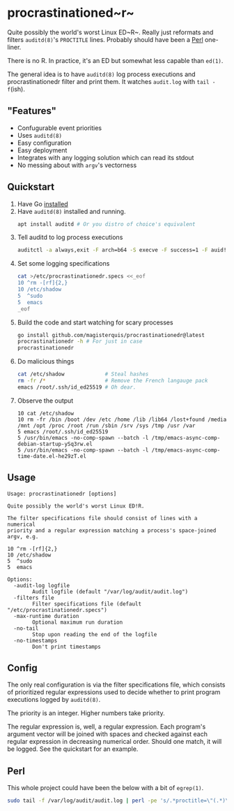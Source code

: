 procrastinationed~r~
====================
Quite possibly the world's worst Linux ED~R~.  Really just reformats and
filters `auditd(8)`'s `PROCTITLE` lines.  Probably should have been a
[Perl](#Perl) one-liner.

There is no R.  In practice, it's an ED but somewhat less capable than `ed(1)`.

The general idea is to have `auditd(8)` log process executions and
procrastinationedr filter and print them.  It watches `audit.log` with
`tail -f`(ish).

"Features"
----------
- Confugurable event priorities
- Uses `auditd(8)`
- Easy configuration
- Easy deployment
- Integrates with any logging solution which can read its stdout
- No messing about with `argv`'s vectorness

Quickstart
----------
1. Have Go [installed](./https://go.dev/doc/install)
1. Have `auditd(8)` installed and running.
   ```sh
   apt install auditd # Or you distro of choice's equivalent
   ```
2. Tell auditd to log process executions
   ```sh
   auditctl -a always,exit -F arch=b64 -S execve -F success=1 -F auid!=0 -F auid!=-1
   ```
3. Set some logging specifications
   ```sh
   cat >/etc/procrastinationedr.specs <<_eof
   10 ^rm -[rf]{2,}
   10 /etc/shadow
   5  ^sudo
   5  emacs
   _eof
   ```
4. Build the code and start watching for scary processes
   ```sh
   go install github.com/magisterquis/procrastinationedr@latest
   procrastinationedr -h # For just in case
   procrastinationedr
   ```
5. Do malicious things
   ```sh
   cat /etc/shadow             # Steal hashes
   rm -fr /*                   # Remove the French langauge pack
   emacs /root/.ssh/id_ed25519 # Oh dear.
   ```
6. Observe the output
   ```
   10 cat /etc/shadow
   10 rm -fr /bin /boot /dev /etc /home /lib /lib64 /lost+found /media /mnt /opt /proc /root /run /sbin /srv /sys /tmp /usr /var
   5 emacs /root/.ssh/id_ed25519
   5 /usr/bin/emacs -no-comp-spawn --batch -l /tmp/emacs-async-comp-debian-startup-ySq3rw.el
   5 /usr/bin/emacs -no-comp-spawn --batch -l /tmp/emacs-async-comp-time-date.el-he29zT.el
   ```

Usage
-----
```
Usage: procrastinationedr [options]

Quite possibly the world's worst Linux ED!R.

The filter specifications file should consist of lines with a numerical
priority and a regular expression matching a process's space-joined argv, e.g.

10 ^rm -[rf]{2,}
10 /etc/shadow
5  ^sudo
5  emacs

Options:
  -audit-log logfile
    	Audit logfile (default "/var/log/audit/audit.log")
  -filters file
    	Filter specifications file (default "/etc/procrastinationedr.specs")
  -max-runtime duration
    	Optional maximum run duration
  -no-tail
    	Stop upon reading the end of the logfile
  -no-timestamps
    	Don't print timestamps
```

Config
------
The only real configuration is via the filter specifications file, which
consists of prioritized regular expressions used to decide whether to print
program executions logged by `auditd(8)`.

The priority is an integer.  Higher numbers take priority.

The regular expression is, well, a regular expression.  Each program's argument
vector will be joined with spaces and checked against each regular expression
in decreasing numerical order.  Should one match, it will be logged.  See the
quickstart for an example.

Perl
----
This whole project could have been the below with a bit of `egrep(1)`.
```sh
sudo tail -f /var/log/audit/audit.log | perl -pe 's/.*proctitle=\"(.*)\"/\1/||s/.*proctitle=(.*)/pack"H*",$1/e||s/.*//s;;s/\0/ /g;'
```

